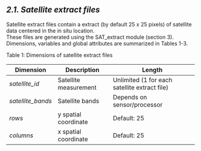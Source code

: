 ## ***2.1. Satellite extract files***
Satellite extract files contain a extract (by default 25 x 25 pixels) of satellite data centered in the in situ location.  
These files are generated using the SAT_extract module (section 3). Dimensions, variables and global attributes are summarized in Tables 1-3.

Table 1: Dimensions of satellite extract files

|**Dimension**|**Description**|**Length**|
|-----------|------| -----------|
|*satellite_id*|Satellite measurement|Unlimited (1 for each satellite extract file)|
|*satellite_bands*|Satellite bands|Depends on sensor/processor|
|*rows*|y spatial coordinate |Default: 25|
|*columns*|x spatial coordinate |Default: 25|
 


